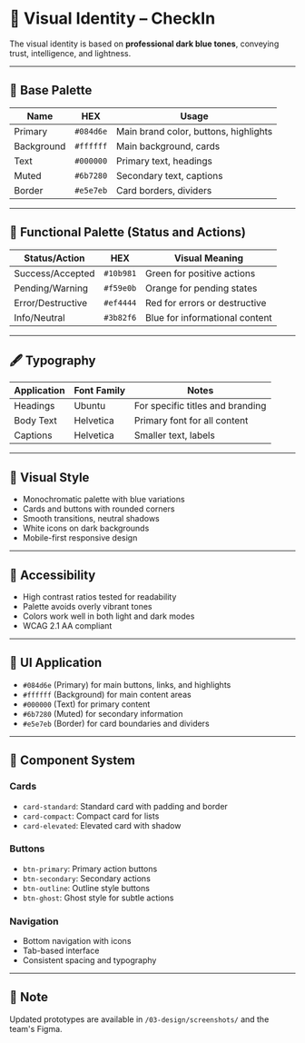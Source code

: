 # 🎨 Visual Identity – CheckIn

The visual identity is based on **professional dark blue tones**, conveying trust, intelligence, and lightness.

---

## 🧩 Base Palette

| Name           | HEX        | Usage                                    |
|----------------|------------|------------------------------------------|
| Primary        | `#084d6e`  | Main brand color, buttons, highlights    |
| Background     | `#ffffff`  | Main background, cards                   |
| Text           | `#000000`  | Primary text, headings                   |
| Muted          | `#6b7280`  | Secondary text, captions                |
| Border         | `#e5e7eb`  | Card borders, dividers                   |

---

## 🧠 Functional Palette (Status and Actions)

| Status/Action        | HEX        | Visual Meaning                    |
|----------------------|------------|-----------------------------------|
| Success/Accepted     | `#10b981`  | Green for positive actions        |
| Pending/Warning      | `#f59e0b`  | Orange for pending states         |
| Error/Destructive    | `#ef4444`  | Red for errors or destructive     |
| Info/Neutral         | `#3b82f6`  | Blue for informational content    |

---

## 🖋️ Typography

| Application    | Font Family          | Notes                              |
|----------------|----------------------|-----------------------------------|
| Headings       | Ubuntu               | For specific titles and branding   |
| Body Text      | Helvetica            | Primary font for all content       |
| Captions       | Helvetica            | Smaller text, labels               |

---

## 🧱 Visual Style

- Monochromatic palette with blue variations
- Cards and buttons with rounded corners
- Smooth transitions, neutral shadows
- White icons on dark backgrounds
- Mobile-first responsive design

---

## 🔲 Accessibility

- High contrast ratios tested for readability
- Palette avoids overly vibrant tones
- Colors work well in both light and dark modes
- WCAG 2.1 AA compliant

---

## 🧭 UI Application

- `#084d6e` (Primary) for main buttons, links, and highlights
- `#ffffff` (Background) for main content areas
- `#000000` (Text) for primary content
- `#6b7280` (Muted) for secondary information
- `#e5e7eb` (Border) for card boundaries and dividers

---

## 📱 Component System

### Cards
- `card-standard`: Standard card with padding and border
- `card-compact`: Compact card for lists
- `card-elevated`: Elevated card with shadow

### Buttons
- `btn-primary`: Primary action buttons
- `btn-secondary`: Secondary actions
- `btn-outline`: Outline style buttons
- `btn-ghost`: Ghost style for subtle actions

### Navigation
- Bottom navigation with icons
- Tab-based interface
- Consistent spacing and typography

---

## 📎 Note

Updated prototypes are available in `/03-design/screenshots/` and the team's Figma.
